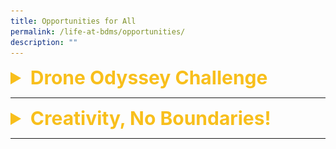 ```yaml
---
title: Opportunities for All
permalink: /life-at-bdms/opportunities/
description: ""
---
```

<details> 
<summary style="color:#f8bf1c; font-size:30px;"><b>Drone Odyssey Challenge</b></summary>

<p>Our student took part in the Drone Odyssey Challenge, organised by Science Centre Singapore.  </p>

<p>The objective of the event aim to inculcate technical skillsets, critical thinking, and an appreciation of new and disruptive technologies relevant to the modern world.</p>

<p>A series of workshops and live demonstrations have been specially developed for both students and mentors to complement their learning journeys leading up to the competition proper. </p>

<p>Our students from the Infocomm Club did us proud by emerging champions and first-runners up!  Congratulations!  </p>

<p>Here are some photos:<br>
	<a href="https://issuu.com/bendemeersec/docs/try.pptx" target="_blank" >Drones Odyssey  2022</a></p>


</details>

<hr>

<details> 
<summary style="color:#f8bf1c; font-size:30px;"><b>Creativity, No Boundaries!</b></summary>



<p>Our student Chen Jia Le from Sec 3R2 participated in the “Creativity, No Boundaries!” National Children’s Story Writing Competition. She has done the school proud by clinching the Excellence Award.</p>

<p>A total of more than 1000 entries were submitted for the competition.</p>

<p>36 entries were shortlisted nationwide and our student 
 Chen Jiale’s entry《猫与蒲公英》(The Cat and the Dandelion) was one of those shortlisted.  She was awarded the Excellence Award.</p>

<p>The winning entries of the story writing competition were published as a series of Chinese graded readers.</p>

<p>The 18 graded readers (Grade 1 to 3) would be launched this year and distributed to the various Primary schools nationwide.</p>


<p>

| Awarded the Excellence Award | Chen Jia Le (3R2)  | 
| -------- | -------- | 
| | |

</p>


<img src="/images/Departments/cl-competition-04.jpg" alt="Creative, No Boundaries! National Children's Story Writing Competition" style="width:600px" />


<p>Jiale attended the Award Presentation Ceremony cum Launching of the Chinese Graded Readers on 16 September 2022.  (See Photos below)</p>

<img src="/images/Departments/cl-creativebook-01.jpg" />
<br>
<img src="/images/Departments/cl-creativebook-02.jpg" />
<!--
![](/images/Departments/cl-creativebook-02.jpg)
-->

</details>

<hr>